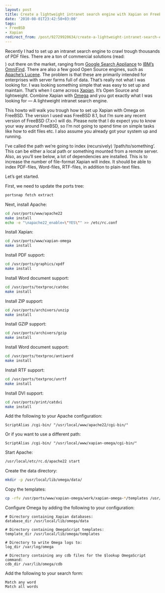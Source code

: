 ```yaml
---
layout: post
title: Create a lightweight intranet search engine with Xapian on FreeBSD
date: '2010-08-01T23:42:50+03:00'
tags:
- FreeBSD
- Xapian
redirect_from: /post/92729920634/create-a-lightweight-intranet-search-engine-with-xapian
---
```

Recently I had to set up an intranet search engine to crawl trough thousands of PDF files. There are a ton of commercial solutions (read: $$$$) out there on the market, ranging from [Google Search Appliance](http://www.google.com/enterprise/search/gsa.html) to [IBM’s OmniFind](http://omnifind.ibm.yahoo.net/). There are also a few good Open Source engines, such as [Apache’s Lucene](http://lucene.apache.org/java/docs/index.html). The problem is that these are primarily intended for enterprises with server farms full of data. That’s really not what I was looking for. I was looking something simple that was easy to set up and maintain. That’s when I came across [Xapian](http://xapian.org/). It’s Open Source and lightweight. Combine Xapian with [Omega](http://xapian.org/docs/omega/overview.html) and you got exactly what I was looking for — A lightweight intranet search engine.

This howto will walk you trough how to set up Xapian with Omega on FreeBSD. The version I used was FreeBSD 8.1, but I’m sure any recent version of FreeBSD (7.x>) will do. Please note that I do expect you to know your way around FreeBSD, so I’m not going to spend time on simple tasks like how to edit files etc. I also assume you already got your system up and running.

I’ve called the path we’re going to index (recursively) ‘/path/to/something’. This can be either a local path or something mounted from a remote server. Also, as you’ll see below, a lot of dependencies are installed. This is to increase the number of file-format Xapian will index. It should be able to index PDF-files, Word-files, RTF-files, in addition to plain-text files.

Let’s get started.

First, we need to update the ports tree:

```bash
portsnap fetch extract
```

Next, install Apache:

```bash
cd /usr/ports/www/apache22
make install
echo -e "\napache22_enable=\"YES\"" >> /etc/rc.conf
```

Install Xapian:

```bash
cd /usr/ports/www/xapian-omega
make install
```

Install PDF support:

```bash
cd /usr/ports/graphics/xpdf
make install
```

Install Word document support:

```bash
cd /usr/ports/textproc/catdoc
make install
```

Install ZIP support:

```bash
cd /usr/ports/archivers/unzip
make install
```

Install GZIP support:

```bash
cd /usr/ports/archivers/gzip
make install
```

Install Word document support:

```bash
cd /usr/ports/textproc/antiword
make install
```

Install RTF support:

```bash
cd /usr/ports/textproc/unrtf
make install
```

Install DVI support:

```bash
cd /usr/ports/print/catdvi
make install
```

Add the following to your Apache configuration:

```text
ScriptAlias /cgi-bin/ "/usr/local/www/apache22/cgi-bin/"
```

Or if you want to use a different path:

```text
ScriptAlias /cgi-bin/ "/usr/local/www/xapian-omega/cgi-bin/"
```

Start Apache:

```bash
/usr/local/etc/rc.d/apache22 start
```

Create the data directory:

```bash
mkdir -p /usr/local/lib/omega/data/
```

Copy the templates:

```bash
cp -rfv /usr/ports/www/xapian-omega/work/xapian-omega-*/templates /usr/local/lib/omega/
```

Configure Omega by adding the following to your configuration:

```text
# Directory containing Xapian databases:
database_dir /usr/local/lib/omega/data

# Directory containing OmegaScript templates:
template_dir /usr/local/lib/omega/templates

# Directory to write Omega logs to:
log_dir /var/log/omega

# Directory containing any cdb files for the $lookup OmegaScript command:
cdb_dir /var/lib/omega/cdb
```

Add the following to your search form:

```text
Match any word
Match all words
```
